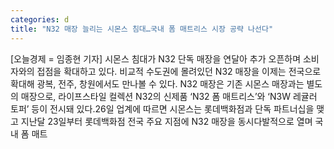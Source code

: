 ```yaml
---
categories: d
title: "N32 매장 늘리는 시몬스 침대…국내 폼 매트리스 시장 공략 나선다"
---
```

[오늘경제 = 임종현 기자] 시몬스 침대가 N32 단독 매장을 연달아 추가 오픈하며 소비자와의 접점을 확대하고 있다. 비교적 수도권에 몰려있던 N32 매장을 이제는 전국으로 확대해 광복, 전주, 창원에서도 만나볼 수 있다. N32 매장은 기존 시몬스 매장과는 별도의 매장으로, 라이프스타일 컬렉션 N32의 신제품 ‘N32 폼 매트리스’와 ‘N3W 레귤러 토퍼’ 등이 전시돼 있다.26일 업계에 따르면 시몬스는 롯데백화점과 단독 파트너십을 맺고 지난달 23일부터 롯데백화점 전국 주요 지점에 N32 매장을 동시다발적으로 열며 국내 폼 매트